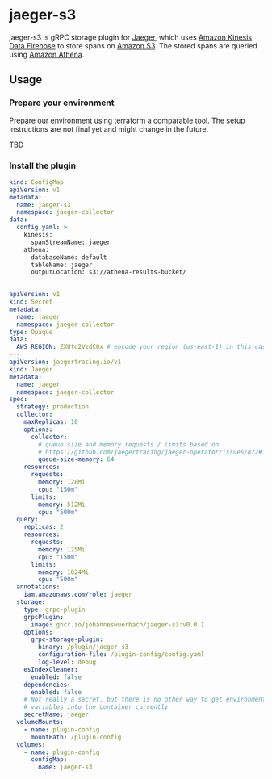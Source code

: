 # jaeger-s3

jaeger-s3 is gRPC storage plugin for [Jaeger](https://github.com/jaegertracing/jaeger), which uses [Amazon Kinesis Data Firehose](https://aws.amazon.com/kinesis/data-firehose/)
to store spans on [Amazon S3](https://aws.amazon.com/s3/). The stored spans are queried using [Amazon Athena](https://aws.amazon.com/athena/).

## Usage

### Prepare your environment

Prepare our environment using terraform a comparable tool. The setup instructions are not final yet and might change in the future.

TBD

### Install the plugin

```yaml
kind: ConfigMap
apiVersion: v1
metadata:
  name: jaeger-s3
  namespace: jaeger-collector
data:
  config.yaml: >
    kinesis:
      spanStreamName: jaeger
    athena:
      databaseName: default
      tableName: jaeger
      outputLocation: s3://athena-results-bucket/

---
apiVersion: v1
kind: Secret
metadata:
  name: jaeger
  namespace: jaeger-collector
type: Opaque
data:
  AWS_REGION: ZXUtd2VzdC0x # encode your region (us-east-1) in this case
---
apiVersion: jaegertracing.io/v1
kind: Jaeger
metadata:
  name: jaeger
  namespace: jaeger-collector
spec:
  strategy: production
  collector:
    maxReplicas: 10
    options:
      collector:
        # queue size and memory requests / limits based on
        # https://github.com/jaegertracing/jaeger-operator/issues/872#issuecomment-596618094
        queue-size-memory: 64
    resources:
      requests:
        memory: 128Mi
        cpu: "150m"
      limits:
        memory: 512Mi
        cpu: "500m"
  query:
    replicas: 2
    resources:
      requests:
        memory: 125Mi
        cpu: "150m"
      limits:
        memory: 1024Mi
        cpu: "500m"
  annotations:
    iam.amazonaws.com/role: jaeger
  storage:
    type: grpc-plugin
    grpcPlugin:
      image: ghcr.io/johanneswuerbach/jaeger-s3:v0.0.1
    options:
      grpc-storage-plugin:
        binary: /plugin/jaeger-s3
        configuration-file: /plugin-config/config.yaml
        log-level: debug
    esIndexCleaner:
      enabled: false
    dependencies:
      enabled: false
    # Not really a secret, but there is no other way to get environment
    # variables into the container currently
    secretName: jaeger
  volumeMounts:
    - name: plugin-config
      mountPath: /plugin-config
  volumes:
    - name: plugin-config
      configMap:
        name: jaeger-s3
```
